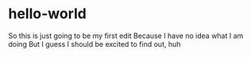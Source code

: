 # hello-world


So this is just going to be my first edit
Because I have no idea what I am doing
But I guess I should be excited to find out, huh
